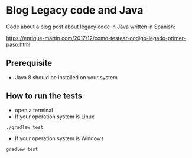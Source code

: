 # Blog Legacy code and Java

Code about a blog post about legacy code in Java written in Spanish:

https://enrique-martin.com/2017/12/como-testear-codigo-legado-primer-paso.html

## Prerequisite
* Java 8 should be installed on your system

## How to run the tests
* open a terminal
* If your operation system is Linux

````
./gradlew test
````

* If your operation system is Windows

````
gradlew test
````